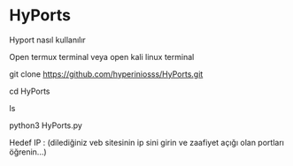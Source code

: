# HyPorts

Hyport nasıl kullanılır

Open termux terminal veya open kali linux terminal

git clone https://github.com/hyperiniosss/HyPorts.git

cd HyPorts

ls

python3 HyPorts.py

Hedef IP : (dilediğiniz veb sitesinin ip sini girin ve zaafiyet açığı olan portları öğrenin...)
